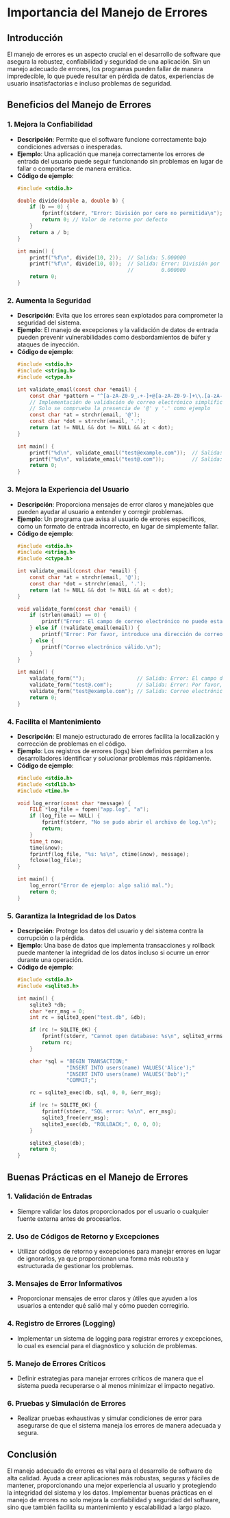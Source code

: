 # Importancia del Manejo de Errores

## Introducción
El manejo de errores es un aspecto crucial en el desarrollo de software que asegura la robustez, confiabilidad y seguridad de una aplicación. Sin un manejo adecuado de errores, los programas pueden fallar de manera impredecible, lo que puede resultar en pérdida de datos, experiencias de usuario insatisfactorias e incluso problemas de seguridad.

## Beneficios del Manejo de Errores

### 1. **Mejora la Confiabilidad**
   - **Descripción**: Permite que el software funcione correctamente bajo condiciones adversas o inesperadas.
   - **Ejemplo**: Una aplicación que maneja correctamente los errores de entrada del usuario puede seguir funcionando sin problemas en lugar de fallar o comportarse de manera errática.
   - **Código de ejemplo**:
     ```c
     #include <stdio.h>

     double divide(double a, double b) {
         if (b == 0) {
             fprintf(stderr, "Error: División por cero no permitida\n");
             return 0; // Valor de retorno por defecto
         }
         return a / b;
     }

     int main() {
         printf("%f\n", divide(10, 2));  // Salida: 5.000000
         printf("%f\n", divide(10, 0));  // Salida: Error: División por cero no permitida
                                         //         0.000000
         return 0;
     }
     ```

### 2. **Aumenta la Seguridad**
   - **Descripción**: Evita que los errores sean explotados para comprometer la seguridad del sistema.
   - **Ejemplo**: El manejo de excepciones y la validación de datos de entrada pueden prevenir vulnerabilidades como desbordamientos de búfer y ataques de inyección.
   - **Código de ejemplo**:
     ```c
     #include <stdio.h>
     #include <string.h>
     #include <ctype.h>

     int validate_email(const char *email) {
         const char *pattern = "^[a-zA-Z0-9_.+-]+@[a-zA-Z0-9-]+\\.[a-zA-Z0-9-.]+$";
         // Implementación de validación de correo electrónico simplificada
         // Solo se comprueba la presencia de '@' y '.' como ejemplo
         const char *at = strchr(email, '@');
         const char *dot = strrchr(email, '.');
         return (at != NULL && dot != NULL && at < dot);
     }

     int main() {
         printf("%d\n", validate_email("test@example.com"));  // Salida: 1 (válido)
         printf("%d\n", validate_email("test@.com"));         // Salida: 0 (no válido)
         return 0;
     }
     ```

### 3. **Mejora la Experiencia del Usuario**
   - **Descripción**: Proporciona mensajes de error claros y manejables que pueden ayudar al usuario a entender y corregir problemas.
   - **Ejemplo**: Un programa que avisa al usuario de errores específicos, como un formato de entrada incorrecto, en lugar de simplemente fallar.
   - **Código de ejemplo**:
     ```c
     #include <stdio.h>
     #include <string.h>
     #include <ctype.h>

     int validate_email(const char *email) {
         const char *at = strchr(email, '@');
         const char *dot = strrchr(email, '.');
         return (at != NULL && dot != NULL && at < dot);
     }

     void validate_form(const char *email) {
         if (strlen(email) == 0) {
             printf("Error: El campo de correo electrónico no puede estar vacío.\n");
         } else if (!validate_email(email)) {
             printf("Error: Por favor, introduce una dirección de correo válida.\n");
         } else {
             printf("Correo electrónico válido.\n");
         }
     }

     int main() {
         validate_form("");                 // Salida: Error: El campo de correo electrónico no puede estar vacío.
         validate_form("test@.com");        // Salida: Error: Por favor, introduce una dirección de correo válida.
         validate_form("test@example.com"); // Salida: Correo electrónico válido.
         return 0;
     }
     ```

### 4. **Facilita el Mantenimiento**
   - **Descripción**: El manejo estructurado de errores facilita la localización y corrección de problemas en el código.
   - **Ejemplo**: Los registros de errores (logs) bien definidos permiten a los desarrolladores identificar y solucionar problemas más rápidamente.
   - **Código de ejemplo**:
     ```c
     #include <stdio.h>
     #include <stdlib.h>
     #include <time.h>

     void log_error(const char *message) {
         FILE *log_file = fopen("app.log", "a");
         if (log_file == NULL) {
             fprintf(stderr, "No se pudo abrir el archivo de log.\n");
             return;
         }
         time_t now;
         time(&now);
         fprintf(log_file, "%s: %s\n", ctime(&now), message);
         fclose(log_file);
     }

     int main() {
         log_error("Error de ejemplo: algo salió mal.");
         return 0;
     }
     ```

### 5. **Garantiza la Integridad de los Datos**
   - **Descripción**: Protege los datos del usuario y del sistema contra la corrupción o la pérdida.
   - **Ejemplo**: Una base de datos que implementa transacciones y rollback puede mantener la integridad de los datos incluso si ocurre un error durante una operación.
   - **Código de ejemplo**:
     ```c
     #include <stdio.h>
     #include <sqlite3.h>

     int main() {
         sqlite3 *db;
         char *err_msg = 0;
         int rc = sqlite3_open("test.db", &db);

         if (rc != SQLITE_OK) {
             fprintf(stderr, "Cannot open database: %s\n", sqlite3_errmsg(db));
             return rc;
         }

         char *sql = "BEGIN TRANSACTION;"
                     "INSERT INTO users(name) VALUES('Alice');"
                     "INSERT INTO users(name) VALUES('Bob');"
                     "COMMIT;";

         rc = sqlite3_exec(db, sql, 0, 0, &err_msg);

         if (rc != SQLITE_OK) {
             fprintf(stderr, "SQL error: %s\n", err_msg);
             sqlite3_free(err_msg);
             sqlite3_exec(db, "ROLLBACK;", 0, 0, 0);
         }

         sqlite3_close(db);
         return 0;
     }
     ```

## Buenas Prácticas en el Manejo de Errores

### 1. **Validación de Entradas**
   - Siempre validar los datos proporcionados por el usuario o cualquier fuente externa antes de procesarlos.

### 2. **Uso de Códigos de Retorno y Excepciones**
   - Utilizar códigos de retorno y excepciones para manejar errores en lugar de ignorarlos, ya que proporcionan una forma más robusta y estructurada de gestionar los problemas.

### 3. **Mensajes de Error Informativos**
   - Proporcionar mensajes de error claros y útiles que ayuden a los usuarios a entender qué salió mal y cómo pueden corregirlo.

### 4. **Registro de Errores (Logging)**
   - Implementar un sistema de logging para registrar errores y excepciones, lo cual es esencial para el diagnóstico y solución de problemas.

### 5. **Manejo de Errores Críticos**
   - Definir estrategias para manejar errores críticos de manera que el sistema pueda recuperarse o al menos minimizar el impacto negativo.

### 6. **Pruebas y Simulación de Errores**
   - Realizar pruebas exhaustivas y simular condiciones de error para asegurarse de que el sistema maneja los errores de manera adecuada y segura.

## Conclusión
El manejo adecuado de errores es vital para el desarrollo de software de alta calidad. Ayuda a crear aplicaciones más robustas, seguras y fáciles de mantener, proporcionando una mejor experiencia al usuario y protegiendo la integridad del sistema y los datos. Implementar buenas prácticas en el manejo de errores no solo mejora la confiabilidad y seguridad del software, sino que también facilita su mantenimiento y escalabilidad a largo plazo.

